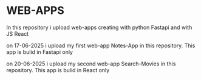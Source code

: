 # WEB-APPS
In this repository i upload web-apps creating with python Fastapi and with JS React 

on 17-06-2025 i upload my first web-app Notes-App in this repository. This app is bulid in Fastapi only

on 20-06-2025 i upload my second web-app Search-Movies in this repository. This app is bulid in React only
